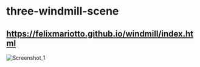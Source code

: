 # three-windmill-scene

## https://felixmariotto.github.io/windmill/index.html

![Screenshot_1](https://user-images.githubusercontent.com/46470486/128024106-5cf3ffe2-1c2a-467e-ab2c-4e69420307c0.jpg)
